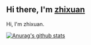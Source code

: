 ## Hi there, I'm [zhixuan](https://www.zhixuan.tk)

Hi, I'm zhixuan.

[![Anurag's github stats](https://github-readme-stats.vercel.app/api?username=zhixuan666)](https://github.com/anuraghazra/github-readme-stats)